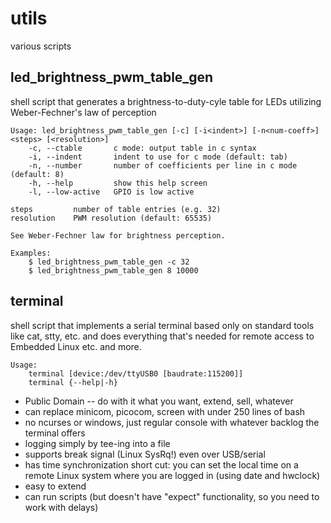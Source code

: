 # utils
various scripts


## led_brightness_pwm_table_gen
shell script that generates a brightness-to-duty-cyle table for LEDs
utilizing Weber-Fechner's law of perception

	Usage: led_brightness_pwm_table_gen [-c] [-i<indent>] [-n<num-coeff>] <steps> [<resolution>]
	    -c, --ctable       c mode: output table in c syntax
	    -i, --indent       indent to use for c mode (default: tab)
	    -n, --number       number of coefficients per line in c mode (default: 8)
	    -h, --help         show this help screen
	    -l, --low-active   GPIO is low active

	steps         number of table entries (e.g. 32)
	resolution    PWM resolution (default: 65535)

	See Weber-Fechner law for brightness perception.

	Examples:
	    $ led_brightness_pwm_table_gen -c 32
	    $ led_brightness_pwm_table_gen 8 10000


## terminal
shell script that implements a serial terminal based only on standard
tools like cat, stty, etc. and does everything that's needed for remote
access to Embedded Linux etc. and more.

	Usage:
	    terminal [device:/dev/ttyUSB0 [baudrate:115200]]
	    terminal {--help|-h}

- Public Domain -- do with it what you want, extend, sell, whatever
- can replace minicom, picocom, screen with under 250 lines of bash
- no ncurses or windows, just regular console with whatever backlog
  the terminal offers
- logging simply by tee-ing into a file
- supports break signal (Linux SysRq!) even over USB/serial
- has time synchronization short cut: you can set the local time on
  a remote Linux system where you are logged in (using date and hwclock)
- easy to extend
- can run scripts (but doesn't have "expect" functionality, so you
  need to work with delays)
